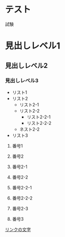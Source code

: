 # テスト

試験

# 見出しレベル1
## 見出しレベル2
### 見出しレベル3

- リスト1
- リスト2
  - リスト2-1
  - リスト2-2
    - リスト2-2-1
    - リスト2-2-2
  - ネスト2-2
- リスト3

1. 番号1

1. 番号2

1. 番号2-1

1. 番号2-2

1. 番号2-2-1

1. 番号2-2-2

1. 番号2-3

1. 番号3

[リンクの文字](https://www.google.co.jp/)
